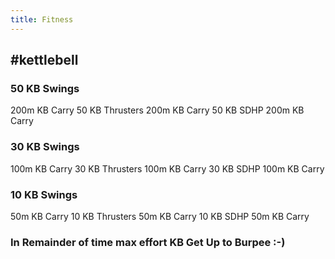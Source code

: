 ```yaml
---
title: Fitness
---
```


## #kettlebell
###
### 50 KB Swings
200m KB Carry
 50 KB Thrusters
 200m KB Carry
 50 KB SDHP
 200m KB Carry
### 30 KB Swings 
100m KB Carry 
30 KB Thrusters 
100m KB Carry 
30 KB SDHP 
100m KB Carry
### 10 KB Swings 
50m KB Carry 
10 KB Thrusters 
50m KB Carry 
10 KB SDHP 
50m KB Carry
### In Remainder of time max effort KB Get Up to Burpee :-)
##
##
